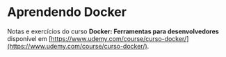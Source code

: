 # Aprendendo Docker

Notas e exercícios do curso **Docker: Ferramentas para desenvolvedores** disponível em [https://www.udemy.com/course/curso-docker/](https://www.udemy.com/course/curso-docker/).
